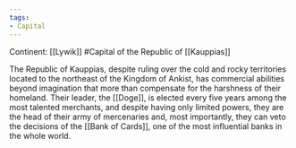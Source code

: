 ```yaml
---
tags:
- Capital
---
```


Continent: [[Lywik]]
#Capital of the Republic of [[Kauppias]]

The Republic of Kauppias, despite ruling over the cold and rocky territories located to the northeast of the Kingdom of Ankist, has commercial abilities beyond imagination that more than compensate for the harshness of their homeland. Their leader, the [[Doge]], is elected every five years among the most talented merchants, and despite having only limited powers, they are the head of their army of mercenaries and, most importantly, they can veto the decisions of the [[Bank of Cards]], one of the most influential banks in the whole world.